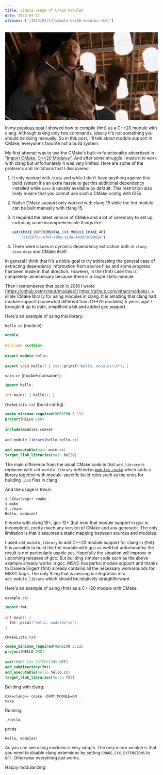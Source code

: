 ```yaml
---
title: Simple usage of C++20 modules
date: 2023-04-17
aliases: ['/2023/04/17/simple-cxx20-modules.html']
---
```


![](/img/easy.jpg#floatright "Easiest thing in the world")

In my [previous post](
https://www.zverovich.net/2023/04/10/cxx20-modules-in-clang.html) I showed
how to compile {fmt} as a C++20 module with clang. Although taking only two
commands, ideally it's not something you should be doing manually. So in this
post, I'll talk about module support in CMake, everyone's favorite not a build
system.

My first attempt was to use the CMake's built-in functionality advertised in
["import CMake; C++20 Modules"](https://www.kitware.com/import-cmake-c20-modules/).
And after some struggle I made it to work with clang but unfortunately it was
very limited. Here are some of the problems and limitations that I discovered:

1. It only worked with `ninja` and while I don't have anything against this
   build system it's an extra hassle to get this additional dependency installed
   while `make` is usually available by default. This restriction also likely
   means that you cannot use such a CMake config with IDEs.

2. Native CMake support only worked with clang 16 while the fmt module can
   be built manually with clang 15.

3. It required the latest version of CMake and a lot of ceremony to set up,
   including some incomprehensible things like
   ```cmake
   set(CMAKE_EXPERIMENTAL_CXX_MODULE_CMAKE_API
       "2182bf5c-ef0d-489a-91da-49dbc3090d2a")
   ```

4. There were issues in dynamic dependency extraction both in `clang-scan-deps`
   and CMake itself.

In general I think that it's a noble goal to try addressing the general case of
extracting dependency information from source files and some progress has been
made in that direction. However, in the {fmt} case this is completely
unnecessary because there is a single static module.

Then I remembered that back in 2018 I wrote [https://github.com/vitaut/modules](
https://github.com/vitaut/modules), a simle CMake library for using modules in
clang. It is amazing that clang had module support (somewhat different from
C++20 modules) 5 years ago! I brought it up to date, simplified a bit and
added gcc support.

Here's an example of using this library:

`hello.cc` (module):
```c++
module;

#include <cstdio>

export module hello;

export void hello() { std::printf("Hello, modules!\n"); }
```

`main.cc` (module consumer):
```c++
import hello;

int main() { hello(); }
```

`CMakeLists.txt` (build config):
```cmake
cmake_minimum_required(VERSION 3.11)
project(HELLO CXX)

include(modules.cmake)

add_module_library(hello hello.cc)

add_executable(main main.cc)
target_link_libraries(main hello)
```

The main difference from the usual CMake code is that `add_library` is
replaced with `add_module_library` defined in [`modules.cmake`](
https://github.com/vitaut/modules/blob/master/modules.cmake) which adds a
library together with module-specific build rules such as the ones for building
`.pcm` files in clang.

And the usage is trivial:

```
$ CXX=clang++ cmake .
$ make
$ ./main
Hello, modules!
```

It works with clang 15+, gcc 12+ (but note that module support in gcc is
incomplete), pretty much any version of CMake and any generator. The only
limitation is that it assumes a static mapping between sources and modules.

I used `add_module_library` to add C++20 module support for clang in {fmt}.
It is possible to build the fmt module with gcc as well but unfortunatley the
result is not particularly usable yet. Hopefully the situation will improve in
upcoming releases of gcc. But building simpler code such as the above example
already works in gcc. MSVC has partial module support and thanks to Daniela
Engert {fmt} already contains all the necessary workarounds for MSVC bugs.
The only thing that is missing is integration into `add_module_library` which 
should be relatively straightforward.

Here's an example of using {fmt} as a C++20 module with CMake.

`example.cc`:
```c++
import fmt;

int main() {
  fmt::print("Hello, modules!\n");
}
```

`CMakeLists.txt`:
```cmake
cmake_minimum_required(VERSION 3.11)
project(HELLO CXX)

set(CMAKE_CXX_EXTENSIONS OFF)
add_subdirectory(fmt)
add_executable(hello hello.cc)
target_link_libraries(hello fmt)
```

Building with clang:
```
CXX=clang++ cmake -DFMT_MODULE=ON .
make
```

Running:
```
./hello
```
prints
```
Hello, modules!
```

As you can see using modules is very simple. The only minor wrinkle is that you
need to disable clang extensions by setting `CMAKE_CXX_EXTENSIONS` to `OFF`.
Otherwise everything just works.

Happy modularizing!
